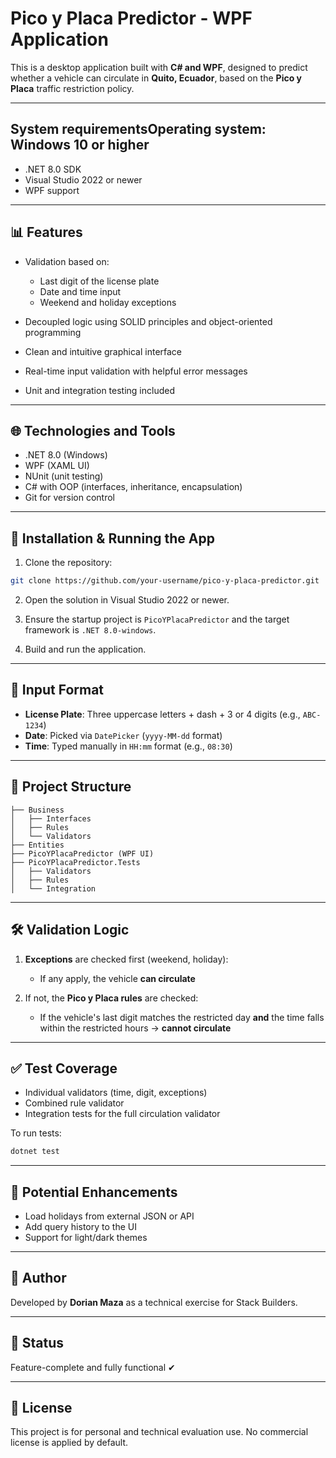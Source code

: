 ﻿# Pico y Placa Predictor - WPF Application

This is a desktop application built with **C# and WPF**, designed to predict whether a vehicle can circulate in **Quito, Ecuador**, based on the **Pico y Placa** traffic restriction policy.

---

## System requirementsOperating system: Windows 10 or higher
* .NET 8.0 SDK
* Visual Studio 2022 or newer
* WPF support


---

## 📊 Features

* Validation based on:

  * Last digit of the license plate
  * Date and time input
  * Weekend and holiday exceptions
* Decoupled logic using SOLID principles and object-oriented programming
* Clean and intuitive graphical interface
* Real-time input validation with helpful error messages
* Unit and integration testing included

---

## 🌐 Technologies and Tools

* .NET 8.0 (Windows)
* WPF (XAML UI)
* NUnit (unit testing)
* C# with OOP (interfaces, inheritance, encapsulation)
* Git for version control

---

## 🔧 Installation & Running the App

1. Clone the repository:

```bash
git clone https://github.com/your-username/pico-y-placa-predictor.git
```

2. Open the solution in Visual Studio 2022 or newer.

3. Ensure the startup project is `PicoYPlacaPredictor` and the target framework is `.NET 8.0-windows`.

4. Build and run the application.

---

## 📄 Input Format

* **License Plate**: Three uppercase letters + dash + 3 or 4 digits (e.g., `ABC-1234`)
* **Date**: Picked via `DatePicker` (`yyyy-MM-dd` format)
* **Time**: Typed manually in `HH:mm` format (e.g., `08:30`)

---

## 🤖 Project Structure

```
├── Business
│   ├── Interfaces
│   ├── Rules
│   └── Validators
├── Entities
├── PicoYPlacaPredictor (WPF UI)
├── PicoYPlacaPredictor.Tests
│   ├── Validators
│   ├── Rules
│   └── Integration
```

---

## 🛠️ Validation Logic

1. **Exceptions** are checked first (weekend, holiday):

   * If any apply, the vehicle **can circulate**

2. If not, the **Pico y Placa rules** are checked:

   * If the vehicle's last digit matches the restricted day **and** the time falls within the restricted hours → **cannot circulate**

---

## ✅ Test Coverage

* Individual validators (time, digit, exceptions)
* Combined rule validator
* Integration tests for the full circulation validator

To run tests:

```bash
dotnet test
```

---

## 🚀 Potential Enhancements

* Load holidays from external JSON or API
* Add query history to the UI
* Support for light/dark themes

---

## 👤 Author

Developed by **Dorian Maza** as a technical exercise for Stack Builders.

---

## 📅 Status

Feature-complete and fully functional ✔

---

## 🔗 License

This project is for personal and technical evaluation use. No commercial license is applied by default.
